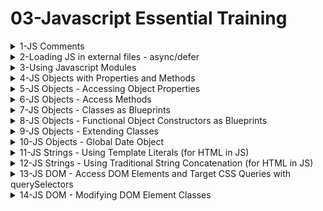 # 03-Javascript Essential Training

<details>
<summary>1-JS Comments</summary>

# JS Comments

```js
// Single line comment

/* Multi-line comment
See! this line is also commented out! */

/**
 * function updateBackpack
 * returns HTML
 * @param {string} update
 */
const updateBackpack = (update) => {
  let main = document.querySelector("main"); // main is an element
  main.innerHTML = markup(backpack);
  console.info(update);
};
```

# #END</details>

<details>
<summary>2-Loading JS in external files - async/defer</summary>

# Loading JS in external files - async/defer

### src-AI-Software/my_projects/06_js_ess_proj/Exercises/DEMO/02_03/index.html:

```html
<!DOCTYPE html>
<html lang="en">
  <head>
    <meta charset="UTF-8" />
    <meta name="viewport" content="width=device-width, initial-scale=1.0" />
    <title>Module demo</title>
    <script src="script.js" defer></script>
  </head>
  <body></body>
</html>
```

### src-AI-Software/my_projects/06_js_ess_proj/Exercises/DEMO/02_03/script.js:

```js
/**
 * Create a Backpack object, populate some HTML to display its properties.
 */
const updateBackpack = (update) => {
  let main = document.querySelector("main");
  main.innerHTML = markup(backpack);
  console.info(update);
};

const backpack = {
  name: "Everyday Backpack",
  volume: 30,
  color: "grey",
  pocketNum: 15,
  strapLength: {
    left: 26,
    right: 26,
  },
  lidOpen: false,
  toggleLid: function (lidStatus) {
    this.lidOpen = lidStatus;
    updateBackpack(`Lid status changed.`);
  },
  newStrapLength: function (lengthLeft, lengthRight) {
    this.strapLength.left = lengthLeft;
    this.strapLength.right = lengthRight;
    updateBackpack(`Strap lengths updated.`);
  },
};

const markup = (backpack) => {
  return `
  <div>
    <h3>${backpack.name}</h3>
    <ul>
      <li>Volume: ${backpack.volume}</li>
      <li>Color: ${backpack.color}</li>
      <li>Number of pockets: ${backpack.pocketNum}</li>
      <li>Strap lengths: L: ${backpack.strapLength.left}, R: ${
    backpack.strapLength.right
  } </li>
      <li>Top lid: ${backpack.lidOpen ? "Open" : "Closed"}</li>
    </ul>
  </div>
`;
};

const main = document.createElement("main");
main.innerHTML = markup(backpack);
document.body.appendChild(main);

```

![image](https://github.com/omeatai/src-AI-Software/assets/32337103/7a2527a8-053d-42d7-8977-29590ac3c285)
![image](https://github.com/omeatai/src-AI-Software/assets/32337103/655ed317-c00b-41f1-b92a-ff22b6c8e4e3)
![image](https://github.com/omeatai/src-AI-Software/assets/32337103/1e866625-1f55-4eca-a72a-e4cb4694679f)
![image](https://github.com/omeatai/src-AI-Software/assets/32337103/ddb21a9a-886c-4e4d-ad69-3c52e3f86d9c)
![image](https://github.com/omeatai/src-AI-Software/assets/32337103/d9843fb1-98be-4b06-afbc-220cec2b08ef)

<img width="1492" alt="image" src="https://github.com/omeatai/src-AI-Software/assets/32337103/2bebf9cd-6349-4dc9-a93a-d7899a8e4dce">
<img width="1492" alt="image" src="https://github.com/omeatai/src-AI-Software/assets/32337103/2d7d8f8b-937f-48cd-a3f4-b70f6399cd03">

# #END</details>

<details>
<summary>3-Using Javascript Modules</summary>

# Using Javascript Modules

### src-AI-Software/my_projects/06_js_ess_proj/Exercises/DEMO/02_04/index.html:

```html
<!DOCTYPE html>
<html lang="en">
  <head>
    <meta charset="UTF-8" />
    <meta name="viewport" content="width=device-width, initial-scale=1.0" />
    <title>Module demo</title>
    <script type="module" src="backpack.js"></script>
    <script type="module" src="script.js"></script>
  </head>
  <body></body>
</html>

```

### src-AI-Software/my_projects/06_js_ess_proj/Exercises/DEMO/02_04/backpack.js:

```js
const updateBackpack = (update) => {
  let main = document.querySelector("main");
  main.innerHTML = markup(backpack);
  console.info(update);
};

const backpack = {
  name: "Everyday Backpack",
  volume: 30,
  color: "grey",
  pocketNum: 15,
  strapLength: {
    left: 26,
    right: 26,
  },
  lidOpen: false,
  toggleLid: function (lidStatus) {
    this.lidOpen = lidStatus;
    updateBackpack(`Lid status changed.`);
  },
  newStrapLength: function (lengthLeft, lengthRight) {
    this.strapLength.left = lengthLeft;
    this.strapLength.right = lengthRight;
    updateBackpack(`Strap lengths updated.`);
  },
};

export default backpack;
```

### src-AI-Software/my_projects/06_js_ess_proj/Exercises/DEMO/02_04/script.js:

```js
/**
 * Create a Backpack object, populate some HTML to display its properties.
 */
import backpack from "./backpack.js";

const markup = (backpack) => {
  return `
  <div>
    <h3>${backpack.name}</h3>
    <ul>
      <li>Volume: ${backpack.volume}</li>
      <li>Color: ${backpack.color}</li>
      <li>Number of pockets: ${backpack.pocketNum}</li>
      <li>Strap lengths: L: ${backpack.strapLength.left}, R: ${
    backpack.strapLength.right
  } </li>
      <li>Top lid: ${backpack.lidOpen ? "Open" : "Closed"}</li>
    </ul>
  </div>
`;
};

const main = document.createElement("main");
main.innerHTML = markup(backpack);
document.body.appendChild(main);

```

![image](https://github.com/omeatai/src-AI-Software/assets/32337103/e8ce63d9-72da-4714-b72a-e464c8990440)

<img width="1492" alt="image" src="https://github.com/omeatai/src-AI-Software/assets/32337103/a3c7f6bf-b688-4330-98fa-49ea38cbb029">
<img width="1492" alt="image" src="https://github.com/omeatai/src-AI-Software/assets/32337103/09d0ecee-1361-42a3-85ad-4bc9128b9e1d">
<img width="1492" alt="image" src="https://github.com/omeatai/src-AI-Software/assets/32337103/3123111d-0662-4741-8cef-9832b3554e4b">

# #END</details>

<details>
<summary>4-JS Objects with Properties and Methods </summary>

## JS Objects with Properties and Methods

### src-AI-Software/my_projects/06_js_ess_proj/Exercises/DEMO/03_02/index.html:

```html
<!DOCTYPE html>
<html lang="en">
  <head>
    <meta charset="UTF-8" />
    <meta name="viewport" content="width=device-width, initial-scale=1.0" />
    <title>Building a JavaScript object from scratch</title>
    <script src="script.js" defer></script>
  </head>
  <body></body>
</html>

```

### src-AI-Software/my_projects/06_js_ess_proj/Exercises/DEMO/03_02/script.js:

```js
/**
 * Create a Backpack object.
 */

const backpack = {
  name: "Everyday Backpack", // This is a Property
  volume: 30,
  color: "grey",
  pocketNum: 15, // This is a Property
  strapLength: {
    // This is a Property
    left: 26,
    right: 26,
  },
  lidOpen: false, // This is a Property

  toggleLid: function (lidStatus) {
    // This is a Method
    this.lidOpen = lidStatus;
  },
  newStrapLength: function (lengthLeft, lengthRight) {
    // This is a Method
    this.strapLength.left = lengthLeft;
    this.strapLength.right = lengthRight;
  },
};

```

![image](https://github.com/omeatai/src-AI-Software/assets/32337103/afb49d58-ca67-4516-bb29-c8c074b1f47e)

<img width="1492" alt="image" src="https://github.com/omeatai/src-AI-Software/assets/32337103/45ef5068-dc20-48cb-a955-e48e320c64d8">

# #END</details>

<details>
<summary>5-JS Objects - Accessing Object Properties </summary>

# JS Objects - Accessing Object Properties

### src-AI-Software/my_projects/06_js_ess_proj/Exercises/DEMO/03_08/index.html:

```html
<!DOCTYPE html>
<html lang="en">
  <head>
    <meta charset="UTF-8" />
    <meta name="viewport" content="width=device-width, initial-scale=1.0" />
    <title>Object methods</title>
    <script src="script.js" defer></script>
  </head>
  <body></body>
</html>

```

### src-AI-Software/my_projects/06_js_ess_proj/Exercises/DEMO/03_08/script.js:

```js
/**
 * Create a Backpack object.
 */

const backpack = {
  name: "Everyday Backpack",
  volume: 30,
  color: "grey",
  pocketNum: 15,
  strapLength: {
    left: 26,
    right: 26,
  },
  lidOpen: false,

  toggleLid: function (lidStatus) {
    this.lidOpen = lidStatus;
  },
  newStrapLength: function (lengthLeft, lengthRight) {
    this.strapLength.left = lengthLeft;
    this.strapLength.right = lengthRight;
  },
};

console.log("The backpack object:", backpack);
console.log("The pocketNum value:", backpack.pocketNum);
console.log("Left before:", backpack.strapLength.left);

console.log("The pocketNum value:", backpack["pocketNum"]);

let query = "pocketNum";
console.log("The pocketNum value:", backpack[query]);
```

## Output

```x
The backpack object: {name: 'Everyday Backpack', volume: 30, color: 'grey', pocketNum: 15, strapLength: {…}, …}
The pocketNum value: 15
Left before: 26
The pocketNum value: 15
The pocketNum value: 15
```

![image](https://github.com/omeatai/src-AI-Software/assets/32337103/ae17e8fd-7c08-4ab5-9153-fe24d75f9a05)

<img width="1492" alt="image" src="https://github.com/omeatai/src-AI-Software/assets/32337103/17d02b3c-7bf2-4841-904b-5626e8bb1263">

### src-AI-Software/my_projects/06_js_ess_proj/Exercises/DEMO/Practice/03_07/script.js:

```js
/**
 * Practice: Building objects
 *
 * - Create JavaScript objects based on objects in your current environment.
 * - Give each object an identifiable name.
 * - Create properties to describe the objects and set their values.
 * - Find an object that has another object inside of it to create a nested object.
 * - Test your objects in the browser console by accessing the entire object and its specific properties.
 */

// Create an object for a car
const car = {
  make: "Toyota",
  model: "Corolla",
  year: 2020,
  color: "black",
  price: 20000,
  lightBulbON: true,
  "travel bag": {
    brand: "chanel",
    color: "black",
    straps: 2,
    compartments: 3,
    contents: {
      clothes: 5,
      shoes: 2,
      toiletries: 1,
      electronics: 1,
    },
  },

  start: function () {
    console.log("Car started");
  },

  stop: function () {
    console.log("Car stopped");
  },

  drive: function () {
    console.log("Car is moving");
  },

  toggleLights: function (lightBulbON) {
    this.lightBulbON = !this.lightBulbON;
    console.log(
      this.lightBulbON ? "Light is turned ON" : "Light is turned OFF"
    );
  },

  lightStatus: function () {
    console.log(this.lightBulbON ? "Light is ON" : "Light is OFF");
    return this.lightBulbON;
  },
};

console.log("Car", car);
console.log("Car Model", car.model);
console.log("Car Year", car.year);
console.log("Car Bulb Status", car.lightStatus());
console.log("Car Luggage contents", car["travel bag"].contents);

```

## Output

```x
Car 
{make: 'Toyota', model: 'Corolla', year: 2020, color: 'black', price: 20000, …}
Car Model Corolla
Car Year 2020
Light is ON
Car Bulb Status true
Car Luggage contents 
{clothes: 5, shoes: 2, toiletries: 1, electronics: 1}
clothes: 5
electronics: 1
shoes: 2
toiletries: 1

```

![image](https://github.com/omeatai/src-AI-Software/assets/32337103/ec2ab3d9-bbbf-453f-9b2b-4811661d14b1)


# #END</details>

<details>
<summary>6-JS Objects - Access Methods </summary>

# JS Objects - Access Methods

### src-AI-Software/my_projects/06_js_ess_proj/Exercises/DEMO/03_08e/index.html:

```html
<!DOCTYPE html>
<html lang="en">
  <head>
    <meta charset="UTF-8" />
    <meta name="viewport" content="width=device-width, initial-scale=1.0" />
    <title>Object methods</title>
    <script src="script.js" defer></script>
  </head>
  <body></body>
</html>

```

### src-AI-Software/my_projects/06_js_ess_proj/Exercises/DEMO/03_08e/script.js:

```js
/**
 * Create a Backpack object.
 */

const backpack = {
  name: "Everyday Backpack",
  volume: 30,
  color: "grey",
  pocketNum: 15,
  strapLength: {
    left: 26,
    right: 26,
  },
  lidOpen: false,
  toggleLid: function (lidStatus) {
    this.lidOpen = lidStatus;
  },
  newStrapLength: function (lengthLeft, lengthRight) {
    this.strapLength.left = lengthLeft;
    this.strapLength.right = lengthRight;
  },
};

console.log("The backpack object:", backpack);
console.log("The pocketNum value:", backpack.pocketNum);
console.log("Left before:", backpack.strapLength.left);

backpack.newStrapLength(10, 15);

console.log("Left after:", backpack.strapLength.left);

```

## Output

```x
The backpack object: {name: 'Everyday Backpack', volume: 30, color: 'grey', pocketNum: 15, strapLength: {…}, …}color: "grey"lidOpen: falsename: "Everyday Backpack"newStrapLength: ƒ (lengthLeft, lengthRight)pocketNum: 15strapLength: {left: 10, right: 15}toggleLid: ƒ (lidStatus)volume: 30[[Prototype]]: Object
The pocketNum value: 15
Left before: 26
Left after: 10
```

![image](https://github.com/omeatai/src-AI-Software/assets/32337103/ad7cec28-0894-4a41-9ad7-3800aecaa13e)

<img width="1492" alt="image" src="https://github.com/omeatai/src-AI-Software/assets/32337103/776614f9-2f88-41b7-b2e9-b5fad9d297e6">

### src-AI-Software/my_projects/06_js_ess_proj/Exercises/DEMO/Practice/03_09/script.js:

```js
/**
 * Practice: Making methods
 *
 * - Create a method for each object property.
 * - The method receives a value to match the property to be changed.
 * - Create a simple function to replace the current property value with the received value.
 * - Test the method by sending new values and checking the properties in the console.
 */

const backpack = {
  name: "Everyday Backpack",
  volume: 30,
  color: "grey",
  pocketNum: 15,
  strapLength: {
    left: 26,
    right: 26,
  },
  toggleLid: function (lidStatus) {
    this.lidOpen = lidStatus;
  },
  newStrapLength: function (lengthLeft, lengthRight) {
    this.strapLength.left = lengthLeft;
    this.strapLength.right = lengthRight;
  },

  setName: function (newName) {
    this.name = newName;
    console.log("The new name is: ", this.name);
  },

  setVolume: function (newVolume) {
    this.volume = newVolume;
    console.log("The new volume is: ", this.volume);
  },

  setColor: function (newColor) {
    this.color = newColor;
    console.log("The new color is: ", this.color);
  },

  setStrapLength: function (leftStrapLength, rightStrapLength) {
    this.strapLength.left = leftStrapLength;
    this.strapLength.right = rightStrapLength;
    console.log("The new strap length is: ", this.strapLength);
  },
};

```

## Output

```x
backpack.name
'Everyday Backpack'

backpack.setName("Ruby Backpack")
script.js:29 The new name is:  Ruby Backpack
undefined

backpack.name
'Ruby Backpack'

backpack.setStrapLength(10, 15)
script.js:45 The new strap length is:  {left: 10, right: 15}
undefined

backpack.strapLength
{left: 10, right: 15}
```

![image](https://github.com/omeatai/src-AI-Software/assets/32337103/941ca51e-5a3a-40f2-8bf9-3a87b0875084)

<img width="1448" alt="image" src="https://github.com/omeatai/src-AI-Software/assets/32337103/d3cd6967-7127-4fd9-88c1-0a27042aba6e">

# #END</details>

<details>
<summary>7-JS Objects - Classes as Blueprints </summary>

# JS Objects - Classes as Blueprints

### src-AI-Software/my_projects/06_js_ess_proj/Exercises/DEMO/03_10/index.html:

```html
<!DOCTYPE html>
<html lang="en">
  <head>
    <meta charset="UTF-8" />
    <meta name="viewport" content="width=device-width, initial-scale=1.0" />
    <title>Classes</title>
    <script type="module" src="Backpack.js"></script>
    <script type="module" src="script.js"></script>
  </head>
  <body></body>
</html>

```

### src-AI-Software/my_projects/06_js_ess_proj/Exercises/DEMO/03_10/Backpack.js:

```js
/**
 * Creating classes:
 *
 * Class declaration: class Name {}
 * Class expression:  const Name = class {}
 */

class Backpack {
  constructor(
    // Defines parameters:
    name,
    volume,
    color,
    pocketNum,
    strapLengthL,
    strapLengthR,
    lidOpen
  ) {
    // Define properties:
    this.name = name;
    this.volume = volume;
    this.color = color;
    this.pocketNum = pocketNum;
    this.strapLength = {
      left: strapLengthL,
      right: strapLengthR,
    };
    this.lidOpen = lidOpen;
  }

  // Add methods like normal functions:
  toggleLid(lidStatus) {
    this.lidOpen = lidStatus;
  }
  newStrapLength(lengthLeft, lengthRight) {
    this.strapLength.left = lengthLeft;
    this.strapLength.right = lengthRight;
  }
}

export default Backpack;

```

### src-AI-Software/my_projects/06_js_ess_proj/Exercises/DEMO/03_10/script.js:

```js
/**
 * Create a class for the Backpack object type.
 * @link https://developer.mozilla.org/en-US/docs/Web/JavaScript/Reference/Classes
 */
import Backpack from "./Backpack.js";

const everydayPack = new Backpack(
  "Everyday Backpack",
  30,
  "grey",
  15,
  26,
  26,
  false
);

console.log("The everydayPack object:", everydayPack);
console.log("The pocketNum value:", everydayPack.pocketNum);

```

## Output

```x
The everydayPack object: Backpack {name: 'Everyday Backpack', volume: 30, color: 'grey', pocketNum: 15, strapLength: {…}, …}
The pocketNum value: 15
```

![image](https://github.com/omeatai/src-AI-Software/assets/32337103/9ba1b5a0-e4b3-4b20-82a6-2f147e214b1f)

<img width="1492" alt="image" src="https://github.com/omeatai/src-AI-Software/assets/32337103/3b359261-5164-472b-aaa0-6e28bb1d527a">

<img width="1492" alt="image" src="https://github.com/omeatai/src-AI-Software/assets/32337103/d4550153-068d-48db-b8d7-ab06394f56d9">

# #END</details>

<details>
<summary>8-JS Objects - Functional Object Constructors as Blueprints </summary>

# JS Objects - Functional Object Constructors as Blueprints

### src-AI-Software/my_projects/06_js_ess_proj/Exercises/DEMO/03_11/index.html:

```html
<!DOCTYPE html>
<html lang="en">
  <head>
    <meta charset="UTF-8" />
    <meta name="viewport" content="width=device-width, initial-scale=1.0" />
    <title>Classes</title>
    <script src="script.js" defer></script>
  </head>
  <body></body>
</html>

```

### src-AI-Software/my_projects/06_js_ess_proj/Exercises/DEMO/03_11/script.js:

```js
/**
 * Create an object constructor function for the Backpack object type.
 * @link https://developer.mozilla.org/en-US/docs/Web/JavaScript/Reference/Operators/new
 */

function Backpack(
  name,
  volume,
  color,
  pocketNum,
  strapLengthL,
  strapLengthR,
  lidOpen
) {
  this.name = name;
  this.volume = volume;
  this.color = color;
  this.pocketNum = pocketNum;
  this.strapLength = {
    left: strapLengthL,
    right: strapLengthR,
  };
  this.lidOpen = lidOpen;

  // Methods are within the Constructor
  this.toggleLid = function (lidStatus) {
    this.lidOpen = lidStatus;
  };
  this.newStrapLength = function (lengthLeft, lengthRight) {
    this.strapLength.left = lengthLeft;
    this.strapLength.right = lengthRight;
  };
}

const everydayPack = new Backpack(
  "Everyday Backpack",
  30,
  "grey",
  15,
  26,
  26,
  false
);

```

![image](https://github.com/omeatai/src-AI-Software/assets/32337103/34bcd280-72f6-494f-8071-94e599e0a678)

<img width="1448" alt="image" src="https://github.com/omeatai/src-AI-Software/assets/32337103/f742e4f2-6adb-4cec-8acf-729fc1655e05">

# Another Sample

```js
const bookTitle = "Alice's Adventures in Wonderland"
const bookAuthor = "Lewis Carroll"
const bookPubYear = 1865
const bookISBN = 9798369203415

// Your code goes here
function Book(bookTitle, bookAuthor, bookISBN, bookPubYear){
        this.title = bookTitle
        this.author = bookAuthor
        this.ISBN = bookISBN
        this.publicationYear = bookPubYear
}

```

# #END</details>

<details>
<summary>9-JS Objects - Extending Classes </summary>

# JS Objects - Extending Classes

### src-AI-Software/my_projects/06_js_ess_proj/Exercises/DEMO/03_11/index.html:

```js
<!DOCTYPE html>
<html lang="en">
  <head>
    <meta charset="UTF-8" />
    <meta name="viewport" content="width=device-width, initial-scale=1.0" />
    <title>Extending Classes</title>
    <script src="script.js" defer></script>
  </head>
  <body></body>
</html>

```

### src-AI-Software/my_projects/06_js_ess_proj/Exercises/DEMO/03_11/script.js:

```js
/**
 * Create an object constructor function for the Backpack object type.
 * @link https://developer.mozilla.org/en-US/docs/Web/JavaScript/Reference/Operators/new
 */

class Backpack {
  constructor(
    // Defines parameters:
    name,
    volume,
    color,
    pocketNum,
    strapLengthL,
    strapLengthR,
    lidOpen
  ) {
    // Define properties:
    this.name = name;
    this.volume = volume;
    this.color = color;
    this.pocketNum = pocketNum;
    this.strapLength = {
      left: strapLengthL,
      right: strapLengthR,
    };
    this.lidOpen = lidOpen;
  }

  // Add methods like normal functions:
  toggleLid(lidStatus) {
    this.lidOpen = lidStatus;
  }
  newStrapLength(lengthLeft, lengthRight) {
    this.strapLength.left = lengthLeft;
    this.strapLength.right = lengthRight;
  }
}

class HikingBackpack extends Backpack {
  constructor(
    name,
    volume,
    color,
    pocketNum,
    strapLengthL,
    strapLengthR,
    lidOpen,
    hydrationCapacity
  ) {
    // Initialize the parent class properties
    super(name, volume, color, pocketNum, strapLengthL, strapLengthR, lidOpen);
    // New property specific to HikingBackpack
    this.hydrationCapacity = hydrationCapacity; // Capacity in liters
  }

  // Method to check the hydration level and alert if it needs refilling
  checkHydration() {
    if (this.hydrationCapacity > 0) {
      console.log(`You have ${this.hydrationCapacity} liters of water left.`);
    } else {
      console.log("Time to refill your water!");
    }
  }

  // Extend or override methods from the parent class if necessary
  // For example, adding extra functionality when the lid is toggled
  toggleLid(lidStatus) {
    super.toggleLid(lidStatus); // Call the parent method
    if (lidStatus) {
      console.log(
        "Your hiking backpack lid is open. Remember to check to make sure the hydration pack is inserted."
      );
    } else {
      console.log(
        "Your hiking backpack lid is closed. Remember to check to make sure the hydration pack is inserted."
      );
    }
  }
}

const everydayPack = new HikingBackpack(
  "Everyday Backpack",
  30,
  "grey",
  15,
  26,
  26,
  false,
  30
);

console.log("The everydayPack object:", everydayPack);
console.log("The hydration level:", everydayPack.hydrationCapacity);
console.log("Check the hydration pack", everydayPack.checkHydration());
console.log("Open the lid", everydayPack.toggleLid(true));

```

## Output

```x
The everydayPack object: HikingBackpack {name: 'Everyday Backpack', volume: 30, color: 'grey', pocketNum: 15, strapLength: {…}, …}
The hydration level: 30
You have 30 liters of water left.
Check the hydration pack undefined
Your hiking backpack lid is open. Remember to check to make sure the hydration pack is inserted.
```

![image](https://github.com/omeatai/src-AI-Software/assets/32337103/feb208e1-8c4b-4bdb-9fb0-9e998fcb934b)

<img width="1448" alt="image" src="https://github.com/omeatai/src-AI-Software/assets/32337103/b49ff9ef-27fd-4d26-92e8-ceceee4c45d6">

### src-AI-Software/my_projects/06_js_ess_proj/Exercises/DEMO/Practice/03_12b/index.html:

```html
<!DOCTYPE html>
<html lang="en">
  <head>
    <meta charset="UTF-8" />
    <meta name="viewport" content="width=device-width, initial-scale=1.0" />
    <title>Practice: Making classes and objects</title>
    <script type="module" src="script.js" defer></script>
  </head>
  <body></body>
</html>

```

### src-AI-Software/my_projects/06_js_ess_proj/Exercises/DEMO/Practice/03_12b/script.js:

```js
/**
 * Practice: Making classes and objects
 *
 * - Find a type of object you have more than one of in your house (eg. clothing, writing tools, etc).
 * - Create a class describing this object type - its properties and methods.
 * - Create several objects using the class.
 * - Test the objects by calling their properties and using their methods in the console.
 */

import { Jug, ArmyJug } from "./Jug.js";

const mySmallJug = new Jug("My Small Jug", 5, "green", "plastic", false);
const myArmyJug = new ArmyJug("My Army Jug", 10, "brown", "metal", true, true);

console.log(mySmallJug);
console.log(mySmallJug.volume);
console.log(mySmallJug.setVolume(10));
console.log(mySmallJug.volume);

console.log(myArmyJug);
console.log(myArmyJug.color);
console.log(myArmyJug.hasStraw);
console.log(myArmyJug.toggleStraw());
console.log(myArmyJug.hasStraw);

/**
 * Creates a new WaterJug object.
 * @param {string} name - The name of the WaterJug.
 * @param {number} volume - The volume of the water in the jug in liters.
 * @param {string} color- The color of the water jug.
 * @param {string} material - The type of material used to make the jug.
 * @param {boolean} lidOpen - The status of the lid on the jug.
 */

const waterJug = {
  name: "Water Jug",
  volume: 15,
  color: "blue",
  material: "plastic",
  lidOpen: false,

  toggleLid: function (lidStatus) {
    this.lidOpen = lidStatus;
  },
  setVolume: function (newVolume) {
    this.volume = newVolume;
    console.log("The new volume is: ", this.volume);
  },
  setName: function (newName) {
    this.name = newName;
    console.log("The new name is: ", this.name);
  },
};

```

### src-AI-Software/my_projects/06_js_ess_proj/Exercises/DEMO/Practice/03_12b/Jug.js:

```js
/**
 * Represents a water jug with various properties.
 * @class Jug
 * @constructor
 * @param {string} name - The name of the water jug.
 * @param {number} volume - The volume of water in the jug, in liters.
 * @param {string} color - The color of the jug.
 * @param {string} material - The material used to make the jug.
 * @param {boolean} lidOpen - Indicates whether the jug's lid is open or closed.
 */
class Jug {
  constructor(name, volume, color, material, lidOpen) {
    this.name = name;
    this.volume = volume;
    this.color = color;
    this.material = material;
    this.lidOpen = lidOpen;
  }

  /**
   * Toggles the status of the Jug's lid from open to close or vice versa.
   * @returns {void}
   */
  toggleLid(lidStatus) {
    this.lidOpen = lidStatus;
  }

  /**
   * Sets the volume of the Jug.
   * Logs the new volume to the console.
   * @param {number} newVolume - The new volume to set.
   * @returns {void}
   */
  setVolume(newVolume) {
    this.volume = newVolume;
    console.log(`The new volume is: ${this.volume}`);
  }

  /**
   * Sets the name of the Jug.
   * Logs the new name to the console.
   * @param {string} newName - The new name to set.
   * @returns {void}
   */
  setName(newName) {
    this.name = newName;
    console.log("The new name is: ", this.name);
  }
}

/**
 * Represents an Army Jug with properties and methods
 *
 * @class ArmyJug
 * @extends {Jug}
 * @constructor
 * @param {string} name - The name of the water jug.
 * @param {number} volume - The volume of water in the jug, in liters.
 * @param {string} color - The color of the jug.
 * @param {string} material - The material used to make the jug.
 * @param {boolean} lidOpen - Indicates whether the jug's lid is open or closed.
 * @param {boolean} hasStraw - Indicates whether a straw is in the Jug as true or false.
 */
class ArmyJug extends Jug {
  constructor(name, volume, color, material, lidOpen, hasStraw) {
    super(name, volume, color, material, lidOpen);
    this.hasStraw = true;
  }

  /**
   * Toggle the status of the hasStraw property in the Army Jug.
   * Logs the hasStraw property status
   * @returns {void}
   */
  toggleStraw() {
    this.hasStraw = !this.hasStraw;
    console.log("The straw is: ", this.hasStraw ? "inside" : "outside");
  }

  /**
   * Sets the volume of the Army Jug.
   * overwrites the setVolume method in the Jug class.
   * @param {number} newVolume
   * @returns {void}
   */
  setVolume(newVolume) {
    this.volume = newVolume;
    console.log("The new Army Jug volume is: ", this.volume + 30);
  }

  /**
   * Sets the name of the Army Jug.
   * Extends the setName method in the Jug class.
   * @param {string} newName
   * @returns {void}
   */
  setName(newName) {
    super.setName(newName);
    console.log("It is an Army Jug.");
  }
}

export { Jug, ArmyJug };

```

Output:

```x
Jug {name: 'My Small Jug', volume: 5, color: 'green', material: 'plastic', lidOpen: false}
5
The new volume is: 10
undefined
10

ArmyJug {name: 'My Army Jug', volume: 10, color: 'brown', material: 'metal', lidOpen: true, …}
brown
true
The straw is:  outside
undefined
false
```

![image](https://github.com/omeatai/src-AI-Software/assets/32337103/47c10e6b-99d5-47c0-a8de-29738095641e)

<img width="1492" alt="image" src="https://github.com/omeatai/src-AI-Software/assets/32337103/29e83d69-f50c-4be6-9067-85c2882a04f8">
<img width="1492" alt="image" src="https://github.com/omeatai/src-AI-Software/assets/32337103/e47dcdf0-54e9-4688-a274-2f710a41cfea">

# #END</details>

<details>
<summary>10-JS Objects - Global Date Object </summary>

# JS Objects - Global Date Object

## MDN Date Object = [https://developer.mozilla.org/en-US/docs/Web/JavaScript/Reference/Global_Objects/Date](https://developer.mozilla.org/en-US/docs/Web/JavaScript/Reference/Global_Objects/Date)

### src-AI-Software/my_projects/06_js_ess_proj/Exercises/DEMO/03_13e/index.html:

```html
<!DOCTYPE html>
<html lang="en">
  <head>
    <meta charset="UTF-8" />
    <meta name="viewport" content="width=device-width, initial-scale=1.0" />
    <title>Classes</title>
    <script type="module" src="Backpack.js"></script>
    <script type="module" src="script.js"></script>
  </head>
  <body></body>
</html>

```

### src-AI-Software/my_projects/06_js_ess_proj/Exercises/DEMO/03_13e/Backpack.js:

```js
class Backpack {
  constructor(
    name,
    volume,
    color,
    pocketNum,
    strapLengthL,
    strapLengthR,
    lidOpen,
    dateAcquired
  ) {
    this.name = name;
    this.volume = volume;
    this.color = color;
    this.pocketNum = pocketNum;
    this.strapLength = {
      left: strapLengthL,
      right: strapLengthR,
    };
    this.lidOpen = lidOpen;
    this.dateAcquired = dateAcquired;
  }
  toggleLid(lidStatus) {
    this.lidOpen = lidStatus;
  }
  newStrapLength(lengthLeft, lengthRight) {
    this.strapLength.left = lengthLeft;
    this.strapLength.right = lengthRight;
  }
  backpackAge() {
    let now = new Date();
    let acquired = new Date(this.dateAcquired);
    let elapsed = now - acquired; // elapsed time in milliseconds
    let daysSinceAcquired = Math.floor(elapsed / (1000 * 3600 * 24));
    return daysSinceAcquired;
  }
}

export default Backpack;

```

## src-AI-Software/my_projects/06_js_ess_proj/Exercises/DEMO/03_13e/script.js:

```js
/**
 * Use the global Date() object to transform dates.
 * @link https://developer.mozilla.org/en-US/docs/Web/JavaScript/Reference/Global_Objects/Date
 */

import Backpack from "./Backpack.js";

const everydayPack = new Backpack(
  "Everyday Backpack",
  30,
  "grey",
  15,
  26,
  26,
  false,
  "December 5, 2018 15:00:00 PST"
);

console.log("The everydayPack object:", everydayPack);
console.log("The pocketNum value:", everydayPack.pocketNum);
console.log("Days since aquired:", everydayPack.backpackAge());

```

## Output:

```x
The everydayPack object: Backpackcolor: "grey"dateAcquired: "December 5, 2018 15:00:00 PST"lidOpen: falsename: "Everyday Backpack"pocketNum: 15strapLength: {left: 26, right: 26}volume: 30[[Prototype]]: Object
The pocketNum value: 15
Days since aquired: 2037
```

![image](https://github.com/omeatai/src-AI-Software/assets/32337103/9a2a61b7-ca8d-4554-b86a-d1624499a55b)
![image](https://github.com/omeatai/src-AI-Software/assets/32337103/d3a59e24-4111-4d70-bb3a-48d87fab09e1)

<img width="1492" alt="image" src="https://github.com/omeatai/src-AI-Software/assets/32337103/db55a596-3671-42f4-a807-4fe8ca68f5e0">
<img width="1492" alt="image" src="https://github.com/omeatai/src-AI-Software/assets/32337103/e20dafea-3b85-4fa6-90e4-6b15cb58e403">

# #END</details>

<details>
<summary>11-JS Strings - Using Template Literals (for HTML in JS) </summary>

# JS Strings - Using Template Literals (for HTML in JS)

### src-AI-Software/my_projects/06_js_ess_proj/Exercises/DEMO/04_01e/index.html:

```html
<!DOCTYPE html>
<html lang="en">
  <head>
    <meta charset="UTF-8" />
    <meta name="viewport" content="width=device-width, initial-scale=1.0" />
    <title>String output</title>
    <script type="module" src="Backpack.js"></script>
    <script type="module" src="script.js"></script>
  </head>
  <body></body>
</html>

```

### src-AI-Software/my_projects/06_js_ess_proj/Exercises/DEMO/04_01e/Backpack.js:

```js
class Backpack {
  constructor(
    name,
    volume,
    color,
    pocketNum,
    strapLengthL,
    strapLengthR,
    lidOpen,
    dateAcquired
  ) {
    this.name = name;
    this.volume = volume;
    this.color = color;
    this.pocketNum = pocketNum;
    this.strapLength = {
      left: strapLengthL,
      right: strapLengthR,
    };
    this.lidOpen = lidOpen;
    this.dateAcquired = dateAcquired;
  }
  toggleLid(lidStatus) {
    this.lidOpen = lidStatus;
  }
  newStrapLength(lengthLeft, lengthRight) {
    this.strapLength.left = lengthLeft;
    this.strapLength.right = lengthRight;
  }
  backpackAge() {
    let now = new Date();
    let acquired = new Date(this.dateAcquired);
    let elapsed = now - acquired; // elapsed time in milliseconds
    let daysSinceAcquired = Math.floor(elapsed / (1000 * 3600 * 24));
    return daysSinceAcquired;
  }
}

export default Backpack;

```

### src-AI-Software/my_projects/06_js_ess_proj/Exercises/DEMO/04_01e/script.js:

```js
/**
 * Use template literals to output HTML
 * @link https://developer.mozilla.org/en-US/docs/Web/JavaScript/Reference/Template_literals
 *
 */
import Backpack from "./Backpack.js";

const everydayPack = new Backpack(
  "Everyday Pack",
  30,
  "grey",
  15,
  26,
  26,
  false,
  "December 5, 2018 15:00:00 PST"
);

const content = `
  <main>
    <article>
      <h1>${everydayPack.name}</h1>
      <ul>
        <li>Volume: ${everydayPack.volume}</li>
        <li>Color: ${everydayPack.color}</li>
        <li>Age: ${everydayPack.backpackAge()}</li>
        <li>Number of pockets: ${everydayPack.pocketNum}</li>
        <li>Left strap length: ${everydayPack.strapLength.left}</li>
        <li>Right strap length: ${everydayPack.strapLength.right}</li>
        <li>Lid status: ${everydayPack.lidOpen}</li>
      </ul>
    </article>
  </main>
`;

document.body.innerHTML = content;

console.log("The everydayPack object:", everydayPack);
console.log("The pocketNum value:", everydayPack.pocketNum);
console.log("Days since aquired:", everydayPack.backpackAge());

```

![image](https://github.com/omeatai/src-AI-Software/assets/32337103/fb480a4f-e1f2-4605-807f-fb3f70dc36be)

<img width="1534" alt="image" src="https://github.com/omeatai/src-AI-Software/assets/32337103/434dad16-3e99-491f-982a-137dba71e989">

## Another Example:

```js
function Camera(brand, model, year, format, lens, filmType) {
    this.brand = brand;
    this.model = model;
    this.year = year;
    this.format = format;
    this.lens = lens;
    this.filmType = filmType;
}

const getCurrentYear = () => new Date().getFullYear();

const cameraAge = (year) => getCurrentYear() - year;

// Goal output:
// My camera is a [brand] [model] made in [year] making it [age] years old. It's a [format] camera with a [lens] lens using [filmtype] film.`
const cameraHTML = (myCamera) => {
    // Your code goes between the backticks in `cameraStory` below.
    const cameraStory = `My camera is a ${myCamera.brand} ${myCamera.model} made in ${myCamera.year} making it ${cameraAge(myCamera.year)} years old. It's a ${myCamera.format} camera with a ${myCamera.lens} lens using ${myCamera.filmType} film.`;
    return cameraStory;
}    

const myCamera = new Camera("Hasselblad", "500C/M", 1963, "medium format", "Carl Zeiss 80mm f/2.8 Planar T", "120")
const result = cameraHTML(myCamera);

```

```x
Your code returned:
My camera is a Hasselblad 500C/M made in 1963 making it 61 years old.
It's a medium format camera with a Carl Zeiss 80mm f/2.8 Planar T lens using 120 film.
```

# #END</details>

<details>
<summary>12-JS Strings - Using Traditional String Concatenation (for HTML in JS) </summary>

# JS Strings - Using Traditional String Concatenation (for HTML in JS)

### src-AI-Software/my_projects/06_js_ess_proj/Exercises/DEMO/04_02e/index.html:

```html
<!DOCTYPE html>
<html lang="en">
  <head>
    <meta charset="UTF-8" />
    <meta name="viewport" content="width=device-width, initial-scale=1.0" />
    <title>String output</title>
    <script type="module" src="Backpack.js"></script>
    <script type="module" src="script.js"></script>
  </head>
  <body></body>
</html>

```

### src-AI-Software/my_projects/06_js_ess_proj/Exercises/DEMO/04_02e/Backpack.js:

```js
class Backpack {
  constructor(
    name,
    volume,
    color,
    pocketNum,
    strapLengthL,
    strapLengthR,
    lidOpen,
    dateAcquired
  ) {
    this.name = name;
    this.volume = volume;
    this.color = color;
    this.pocketNum = pocketNum;
    this.strapLength = {
      left: strapLengthL,
      right: strapLengthR,
    };
    this.lidOpen = lidOpen;
    this.dateAcquired = dateAcquired;
  }
  toggleLid(lidStatus) {
    this.lidOpen = lidStatus;
  }
  newStrapLength(lengthLeft, lengthRight) {
    this.strapLength.left = lengthLeft;
    this.strapLength.right = lengthRight;
  }
  backpackAge() {
    let now = new Date();
    let acquired = new Date(this.dateAcquired);
    let elapsed = now - acquired; // elapsed time in milliseconds
    let daysSinceAcquired = Math.floor(elapsed / (1000 * 3600 * 24));
    return daysSinceAcquired;
  }
}

export default Backpack;

```

### src-AI-Software/my_projects/06_js_ess_proj/Exercises/DEMO/04_02e/script.js:

```js
/**
 * Use template literals to output HTML
 * @link https://developer.mozilla.org/en-US/docs/Web/JavaScript/Reference/Template_literals
 *
 */
import Backpack from "./Backpack.js";

const everydayPack = new Backpack(
  "Everyday Pack",
  30,
  "grey",
  15,
  26,
  26,
  false,
  "December 5, 2018 15:00:00 PST"
);

const content = "<h1>" + everydayPack.name + "</h1>";

document.body.innerHTML = content;

console.log("The everydayPack object:", everydayPack);
console.log("The pocketNum value:", everydayPack.pocketNum);
console.log("Days since aquired:", everydayPack.backpackAge());

```

![image](https://github.com/omeatai/src-AI-Software/assets/32337103/97714b71-c017-4c32-9561-07c68819c9e7)

<img width="1534" alt="image" src="https://github.com/omeatai/src-AI-Software/assets/32337103/8748fd99-1438-4d96-918f-d17fe415c635">

# #END</details>

<details>
<summary>13-JS DOM - Access DOM Elements and Target CSS Queries with querySelectors </summary>

# JS DOM - Access DOM Elements and Target CSS Queries with querySelectors

## Select an element

```js
// Select the main element
document.querySelector("main")

// Select the article element in the main element
document.querySelector("main article")

// Select the main->article->figure->img element
document.querySelector("main article figure img")
document.querySelector("main img")

// Style the article element with a red border
document.querySelector("article").style.border="10px solid orange"
```

## Select all elements

```js
// Select all the list items
document.querySelectorAll("main li")

//Select the first item in the list
document.querySelectorAll("main li")[0]
document.querySelectorAll("main li:first-child")
document.querySelectorAll("main li:first-of-type")
document.querySelectorAll("main li:first-child").forEach(item => item.style.backgroundColor="blue")

//Select the last item in the list
document.querySelectorAll("main li")[(document.querySelectorAll("main li").length) - 1]
document.querySelectorAll("main li:last-child")
document.querySelectorAll("main li:last-of-type")
document.querySelectorAll("main li:last-child").forEach(item => item.style.backgroundColor="red")

//Select the third item in the list
document.querySelectorAll("main li:nth-child(3)")
document.querySelectorAll("main li:nth-child(3)").forEach(item => item.style.backgroundColor="purple")

//Select the first to third items from the top of the list
document.querySelectorAll("main li:nth-child(-n + 3)")
document.querySelectorAll("main li:nth-child(-n + 3)").forEach(item => item.style.border="5px solid red")

//Select the first to third items from the bottom of the list
document.querySelectorAll("main li:nth-last-child(-n + 3)")
document.querySelectorAll("main li:nth-last-child(-n + 3)").forEach(item => item.style.border="5px solid blue")

//Select the even indexed items in the list
document.querySelectorAll("main li:nth-child(even)")
document.querySelectorAll("main li:nth-child(even)").forEach(item => item.style.backgroundColor="#f0f8ff")

```

![image](https://github.com/omeatai/src-AI-Software/assets/32337103/a9914140-a3a5-4e57-a727-74ec8cb901fd)

### src-AI-Software/my_projects/06_js_ess_proj/Exercises/DEMO/05_02/index.html:

```html
<!DOCTYPE html>
<html lang="en">
  <head>
    <meta charset="UTF-8" />
    <meta name="viewport" content="width=device-width, initial-scale=1.0" />
    <title>BackpackPacker</title>
    <link
      href="https://fonts.googleapis.com/css2?family=Oswald:wght@200..700&family=Work+Sans:wght@100..900&display=swap"
      rel="stylesheet"
    />
    <link
      rel="stylesheet"
      href="../assets/style.css"
      type="text/css"
      media="all"
    />
    <script type="module" src="Backpack.js"></script>
    <script type="module" src="script.js"></script>
  </head>
  <body>
    <header class="siteheader">
      <div class="site-title">BackpackPacker</div>
      <div class="site-description">All backpack packing, all the time.</div>
    </header>
    <main class="maincontent"></main>
    <footer class="sitefooter">
      <p>
        Demo project for JavaScript Essential Training, a LinkedIn Learning
        course.
      </p>
    </footer>
  </body>
</html>

```

### src-AI-Software/my_projects/06_js_ess_proj/Exercises/DEMO/05_02/Backpack.js:

```js
class Backpack {
  constructor(
    name,
    volume,
    color,
    pocketNum,
    strapLengthL,
    strapLengthR,
    lidOpen,
    dateAcquired,
    image
  ) {
    this.name = name;
    this.volume = volume;
    this.color = color;
    this.pocketNum = pocketNum;
    this.strapLength = {
      left: strapLengthL,
      right: strapLengthR,
    };
    this.lidOpen = lidOpen;
    this.dateAcquired = dateAcquired;
    this.image = image;
  }
  toggleLid(lidStatus) {
    this.lidOpen = lidStatus;
  }
  newStrapLength(lengthLeft, lengthRight) {
    this.strapLength.left = lengthLeft;
    this.strapLength.right = lengthRight;
  }
  backpackAge() {
    let now = new Date();
    let acquired = new Date(this.dateAcquired);
    let elapsed = now - acquired; // elapsed time in milliseconds
    let daysSinceAcquired = Math.floor(elapsed / (1000 * 3600 * 24));
    return daysSinceAcquired;
  }
}

export default Backpack;

```

### src-AI-Software/my_projects/06_js_ess_proj/Exercises/DEMO/05_02/script.js:

```js
/**
 * Traverse the DOM tree using querySelector() and querySelectorAll()
 * @link https://developer.mozilla.org/en-US/docs/Web/API/Element/querySelector
 * @link https://developer.mozilla.org/en-US/docs/Web/API/Element/querySelectorAll
 */

import Backpack from "./Backpack.js";

const everydayPack = new Backpack(
  "Everyday Backpack",
  30,
  "grey",
  15,
  26,
  26,
  false,
  "December 5, 2018 15:00:00 PST",
  "../assets/images/everyday.svg"
);

const main = document.querySelector(".maincontent");

const content = `
  <article class="backpack" id="everyday">
    <figure class="backpack__image">
      <img src=${everydayPack.image} alt="" />
    </figure>
    <h1 class="backpack__name">${everydayPack.name}</h1>
    <ul class="backpack__features">
      <li class="backpack__volume">Volume:<span> ${
        everydayPack.volume
      }l</span></li>
      <li class="backpack__color">Color:<span> ${everydayPack.color}</span></li>
      <li class="backpack__age">Age:<span> ${everydayPack.backpackAge()} days old</span></li>
      <li class="backpack__pockets">Number of pockets:<span> ${
        everydayPack.pocketNum
      }</span></li>
      <li class="backpack__strap">Left strap length:<span> ${
        everydayPack.strapLength.left
      } inches</span></li>
      <li class="backpack__strap">Right strap length:<span> ${
        everydayPack.strapLength.right
      } inches</span></li>
      <li class="backpack__lid">Lid status:<span> ${
        everydayPack.lidOpen
      }</span></li>
    </ul>
  </article>
`;

main.innerHTML = content;

```

<img width="1490" alt="image" src="https://github.com/omeatai/src-AI-Software/assets/32337103/7d753a3f-726e-4de8-9d3d-fc6e730d2fd2">

# #END</details>

<details>
<summary>14-JS DOM - Modifying DOM Element Classes </summary>

# JS DOM - Modifying DOM Element Classes

## Get the ClassName of an element

```js
document.querySelector("main li").className
// 'backpack__volume'

document.querySelector("main li").classList
// DOMTokenList ['backpack__volume', value: 'backpack__volume']
```

## Get the ClassName of an element in a List

```js
document.querySelectorAll("main li:first-child")[0].classList
// DOMTokenList ['backpack__volume', value: 'backpack__volume']
```

## Add a new class to an element in a List

```js
document.querySelectorAll("main li:first-child")[0].classList.add("backpack__volume2")

document.querySelectorAll("main li:first-child")[0].classList
// DOMTokenList(2) ['backpack__volume', 'backpack__volume2', value: 'backpack__volume backpack__volume2']
```

## Remove a class from an element in a List

```js
document.querySelectorAll("main li:first-child")[0].classList.remove("backpack__volume2")

document.querySelectorAll("main li:first-child")[0].classList
// DOMTokenList ['backpack__volume', value: 'backpack__volume']
```

```js

```

```js

```

```js

```

```js

```

```js

```

```js

```

```js

```

# #END</details>
